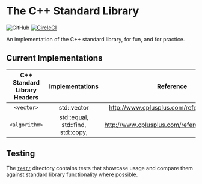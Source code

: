 # The C++ Standard Library
![GitHub](https://img.shields.io/github/license/Luiserebii/The-C--Standard-Library?color=red)
[![CircleCI](https://circleci.com/gh/Luiserebii/The-C--Standard-Library.svg?style=svg)](https://circleci.com/gh/Luiserebii/The-C--Standard-Library)

An implementation of the C++ standard library, for fun, and for practice.

## Current Implementations

| C++ Standard Library Headers | Implementations | Reference |
|:----------------------------:|:---------------:|:---------:|
| `<vector>` | std::vector | http://www.cplusplus.com/reference/vector/ |
| `<algorithm>` | std::equal, std::find, std::copy, | http://www.cplusplus.com/reference/algorithm/ |

## Testing
The [`test/`](test) directory contains tests that showcase usage and compare them against standard library functionality where possible.
